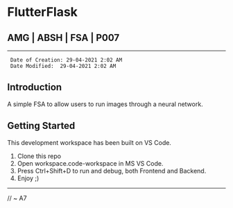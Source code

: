 # FlutterFlask
## AMG | ABSH | FSA | P007
---
```
 Date of Creation: 29-04-2021 2:02 AM
 Date Modified:  29-04-2021 2:02 AM
```
## Introduction
A simple FSA to allow users to run images through a neural network.

## Getting Started
This development workspace has been built on VS Code.
1. Clone this repo
2. Open workspace.code-workspace in MS VS Code.
3. Press Ctrl+Shift+D to run and debug, both Frontend and Backend.
4. Enjoy ;)
   
---
// ~ A7
